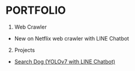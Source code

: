 # PORTFOLIO
1. Web Crawler
- New on Netflix web crawler with LINE Chatbot
2. Projects
- [Search Dog (YOLOv7 with LINE Chatbot)](https://github.com/shihweichuang/CHI101_Search_Dog)
